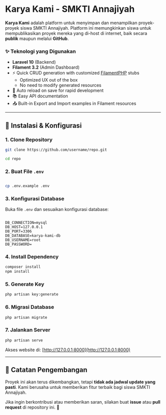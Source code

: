 # **Karya Kami - SMKTI Annajiyah**  

**Karya Kami** adalah platform untuk menyimpan dan menampilkan proyek-proyek siswa SMKTI Annajiyah. Platform ini memungkinkan siswa untuk mempublikasikan proyek mereka yang di-host di internet, baik secara **publik** maupun melalui **GitHub**.  

### ✨ **Teknologi yang Digunakan**  

- **Laravel 10** (Backend)  
- **Filament 3.2** (Admin Dashboard)
- ⚡ Quick CRUD generation with customized [FilamentPHP](https://filamentphp.com/) stubs
    - Optimized UX out of the box
    - No need to modify generated resources
- 🔄 Auto reload on save for rapid development
- 📚 Easy API documentation
- 📤 Built-in Export and Import examples in Filament resources

---

## 🚀 **Instalasi & Konfigurasi**  

### **1. Clone Repository**  
```sh
git clone https://github.com/username/repo.git

cd repo
```

### **2. Buat File `.env`**  
```sh

cp .env.example .env

```

### **3. Konfigurasi Database**  
Buka file `.env` dan sesuaikan konfigurasi database:  
```env

DB_CONNECTION=mysql
DB_HOST=127.0.0.1
DB_PORT=3306
DB_DATABASE=karya-kami-db
DB_USERNAME=root
DB_PASSWORD=

```

### **4. Install Dependency**  
```sh
composer install
npm install
```

### **5. Generate Key**  
```sh
php artisan key:generate
```

### **6. Migrasi Database**  
```sh
php artisan migrate
```

### **7. Jalankan Server**  
```sh
php artisan serve
```
Akses website di: [http://127.0.0.1:8000](http://127.0.0.1:8000)  

---

## 📌 **Catatan Pengembangan**  
Proyek ini akan terus dikembangkan, tetapi **tidak ada jadwal update yang pasti**. Kami berusaha untuk memberikan fitur terbaik bagi siswa SMKTI Annajiyah.  

Jika ingin berkontribusi atau memberikan saran, silakan buat **issue** atau **pull request** di repository ini. 🚀  